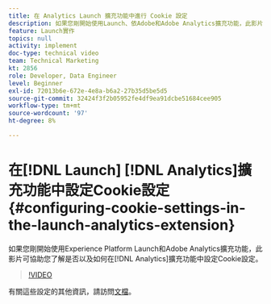 ```yaml
---
title: 在 Analytics Launch 擴充功能中進行 Cookie 設定
description: 如果您剛開始使用Launch、依Adobe和Adobe Analytics擴充功能，此影片可協助您了解是否以及如何在Analytics擴充功能中設定Cookie設定。
feature: Launch實作
topics: null
activity: implement
doc-type: technical video
team: Technical Marketing
kt: 2856
role: Developer, Data Engineer
level: Beginner
exl-id: 72013b6e-672e-4e8a-b6a2-27b35d5be5d5
source-git-commit: 32424f3f2b05952fe4df9ea91dcbe51684cee905
workflow-type: tm+mt
source-wordcount: '97'
ht-degree: 8%

---
```


# 在[!DNL Launch] [!DNL Analytics]擴充功能中設定Cookie設定 {#configuring-cookie-settings-in-the-launch-analytics-extension}

如果您剛開始使用Experience Platform Launch和Adobe Analytics擴充功能，此影片可協助您了解是否以及如何在[!DNL Analytics]擴充功能中設定Cookie設定。

>[!VIDEO](https://video.tv.adobe.com/v/27212/?quality=9)

有關這些設定的其他資訊，請訪問[文檔](https://docs.adobelaunch.com/extension-reference/web/adobe-analytics-extension#cookies)。
